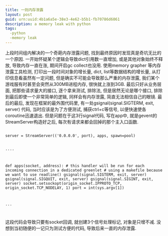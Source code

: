 ```yaml
---
title: 一则内存泄露
layout: post
guid: urn:uuid:4b1a6a5e-38e3-4e62-b5b1-fb70786d6061
description: a memory leak with python
tags:
  -python
  -memory leak
---
```


上段时间组内解决的一个奇葩内存泄露问题, 找到最终原因时发现真是奇坑无比的一个原因.
一开始怀疑某个逻辑会导致dict引用数一直增加, 或是其他对象始终不释放, 导致内存一直在涨, 期间开启gc collect也没用.
使用memory grapher 等内存泄露工具检测, 打印出一段时间对象的增长量,  dict, list等数据结构的增长量, 从打印信息看虽然有一定问题, 但是确实不可能会导致那么严重的内存泄露, 我们某个游戏服有时甚至会突然从300MB进程内存, 很快就上涨到3GB.
最后只好从业务层面,  把那些请求量大的接口, 逐个拿来测试, 排除法,  但是居然无论是哪个接口, 排除到最后即使一个非常简单的逻辑, 同样会有内存泄露, 简直无法相信自己的眼镜.
最后的最后,  发现在框架的最外围代码里,  有一处gsignal(signal.SIGTERM, exit, server) 代码, 当时应该是为了方便测试, 捕获ctrl+c等信号, 以便快速使各coroutine迅速退出.
但是问题在于这3行signal代码, 写在app中, 就是gevent的 StreamServer构造好之后, 每次有请求来都会回掉的那个主入口函数.

<p><code>
server = StreamServer(('0.0.0.0', port), apps, spawn=pool)

....

def apps(socket, address):
    # this handler will be run for each incoming connection in a dedicated greenlet
    # using a makefile because we want to use readline()
    gsignal(signal.SIGTERM, exit, server)
    gsignal(signal.SIGQUIT, exit, server)
    gsignal(signal.SIGINT, exit, server)
    socket.setsockopt(origin_socket.IPPROTO_TCP, origin_socket.TCP_NODELAY, 1)
    port = int(sys.argv[1])

...

</code></p>

这段代码会导致只要有socket回调, 就创建3个信号处理标记, 对象是只增不减. 没想到当初随便的一记只为测试方便的代码, 导致后来一直的内存泄露. 
